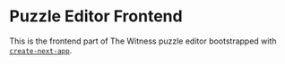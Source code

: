 # Puzzle Editor Frontend

This is the frontend part of The Witness puzzle editor bootstrapped with 
[`create-next-app`](https://github.com/vercel/next.js/tree/canary/packages/create-next-app).
